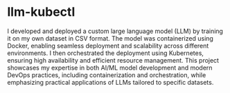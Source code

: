 # llm-kubectl

I developed and deployed a custom large language model (LLM) by training it on my own dataset in CSV format. The model was containerized using Docker, enabling seamless deployment and scalability across different environments. I then orchestrated the deployment using Kubernetes, ensuring high availability and efficient resource management. This project showcases my expertise in both AI/ML model development and modern DevOps practices, including containerization and orchestration, while emphasizing practical applications of LLMs tailored to specific datasets.
